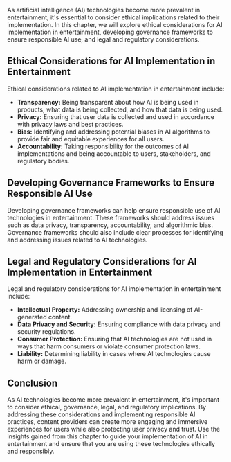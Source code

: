 

As artificial intelligence (AI) technologies become more prevalent in entertainment, it's essential to consider ethical implications related to their implementation. In this chapter, we will explore ethical considerations for AI implementation in entertainment, developing governance frameworks to ensure responsible AI use, and legal and regulatory considerations.

Ethical Considerations for AI Implementation in Entertainment
-------------------------------------------------------------

Ethical considerations related to AI implementation in entertainment include:

* **Transparency:** Being transparent about how AI is being used in products, what data is being collected, and how that data is being used.
* **Privacy:** Ensuring that user data is collected and used in accordance with privacy laws and best practices.
* **Bias:** Identifying and addressing potential biases in AI algorithms to provide fair and equitable experiences for all users.
* **Accountability:** Taking responsibility for the outcomes of AI implementations and being accountable to users, stakeholders, and regulatory bodies.

Developing Governance Frameworks to Ensure Responsible AI Use
-------------------------------------------------------------

Developing governance frameworks can help ensure responsible use of AI technologies in entertainment. These frameworks should address issues such as data privacy, transparency, accountability, and algorithmic bias. Governance frameworks should also include clear processes for identifying and addressing issues related to AI technologies.

Legal and Regulatory Considerations for AI Implementation in Entertainment
--------------------------------------------------------------------------

Legal and regulatory considerations for AI implementation in entertainment include:

* **Intellectual Property:** Addressing ownership and licensing of AI-generated content.
* **Data Privacy and Security:** Ensuring compliance with data privacy and security regulations.
* **Consumer Protection:** Ensuring that AI technologies are not used in ways that harm consumers or violate consumer protection laws.
* **Liability:** Determining liability in cases where AI technologies cause harm or damage.

Conclusion
----------

As AI technologies become more prevalent in entertainment, it's important to consider ethical, governance, legal, and regulatory implications. By addressing these considerations and implementing responsible AI practices, content providers can create more engaging and immersive experiences for users while also protecting user privacy and trust. Use the insights gained from this chapter to guide your implementation of AI in entertainment and ensure that you are using these technologies ethically and responsibly.
